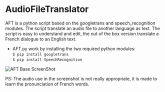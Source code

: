 # AudioFileTranslator
AFT is a python script based on the googletrans and speech_recognition modules. The script translate an audio file to another language as text. The script is easy to understand and edit, the out of the box version translate a French dialogue to an English text.

* AFT.py work by installing the two required python modules:
</br>`$ pip install googletrans`
</br>`$ pip install SpeechRecognition`

![AFT Base ScreenShot](https://raw.githubusercontent.com/nnnzo/Ressources/master/img/Capture%20d%E2%80%99e%CC%81cran%202020-08-02%20a%CC%80%2012.28.09.png)

PS: The audio use in the screenshot is not really appropriate, it is made to learn the pronunciation of French words.

